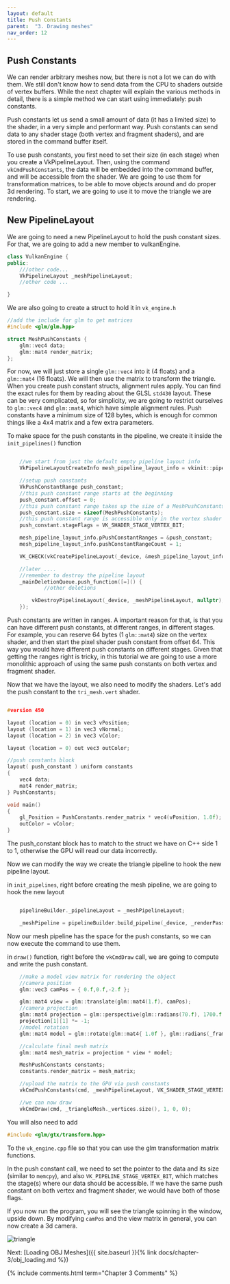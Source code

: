 ```yaml
---
layout: default
title: Push Constants
parent:  "3. Drawing meshes"
nav_order: 12
---
```



## Push Constants
We can render arbitrary meshes now, but there is not a lot we can do with them. We still don't know how to send data from the CPU to shaders outside of vertex buffers.
While the next chapter will explain the various methods in detail, there is a simple method we can start using immediately: push constants.

Push constants let us send a small amount of data (it has a limited size) to the shader, in a very simple and performant way. Push constants can send data to any shader stage (both vertex and fragment shaders), and are stored in the command buffer itself.

To use push constants, you first need to set their size (in each stage) when you create a VkPipelineLayout. Then, using the command `vkCmdPushConstants`, the data will be embedded into the command buffer, and will be accessible from the shader.
We are going to use them for transformation matrices, to be able to move objects around and do proper 3d rendering. To start, we are going to use it to move the triangle we are rendering.

## New PipelineLayout
We are going to need a new PipelineLayout to hold the push constant sizes. For that, we are going to add a new member to vulkanEngine.
```cpp
class VulkanEngine {
public:
	///other code...
	VkPipelineLayout _meshPipelineLayout;
	//other code ...

}
```

We are also going to create a struct to hold it in `vk_engine.h`

```cpp
//add the include for glm to get matrices
#include <glm/glm.hpp>

struct MeshPushConstants {
	glm::vec4 data;
	glm::mat4 render_matrix;
};
```

For now, we will just store a single `glm::vec4` into it (4 floats) and a `glm::mat4` (16 floats). We will then use the matrix to transform the triangle.
When you create push constant structs, alignment rules apply. You can find the exact rules for them by reading about the GLSL `std430` layout. These can be very complicated, so for simplicity, we are going to restrict ourselves to `glm::vec4` and `glm::mat4`, which have simple alignment rules. Push constants have a minimum size of 128  bytes, which is enough for common things like a 4x4 matrix and a few extra parameters.


To make space for the push constants in the pipeline, we create it inside the `init_pipelines()` function

```cpp

	//we start from just the default empty pipeline layout info
	VkPipelineLayoutCreateInfo mesh_pipeline_layout_info = vkinit::pipeline_layout_create_info();

	//setup push constants
	VkPushConstantRange push_constant;
	//this push constant range starts at the beginning
	push_constant.offset = 0;
	//this push constant range takes up the size of a MeshPushConstants struct
	push_constant.size = sizeof(MeshPushConstants);
	//this push constant range is accessible only in the vertex shader
	push_constant.stageFlags = VK_SHADER_STAGE_VERTEX_BIT;

	mesh_pipeline_layout_info.pPushConstantRanges = &push_constant;
	mesh_pipeline_layout_info.pushConstantRangeCount = 1;

	VK_CHECK(vkCreatePipelineLayout(_device, &mesh_pipeline_layout_info, nullptr, &_meshPipelineLayout));

	//later ....
	//remember to destroy the pipeline layout
	_mainDeletionQueue.push_function([=]() {
        	//other deletions

		vkDestroyPipelineLayout(_device, _meshPipelineLayout, nullptr);
	});

```

Push constants are written in ranges. A important reason for that, is that you can have different push constants, at different ranges, in different stages.
For example, you can reserve 64 bytes (1 `glm::mat4`) size on the vertex shader, and then start the pixel shader push constant from offset 64. This way you would have different push constants on different stages.
Given that getting the ranges right is tricky, in this tutorial we are going to use a more monolithic approach of using the same push constants on both vertex and fragment shader.

Now that we have the layout, we also need to modify the shaders. Let's add the push constant to the `tri_mesh.vert` shader.

```cpp

#version 450

layout (location = 0) in vec3 vPosition;
layout (location = 1) in vec3 vNormal;
layout (location = 2) in vec3 vColor;

layout (location = 0) out vec3 outColor;

//push constants block
layout( push_constant ) uniform constants
{
	vec4 data;
	mat4 render_matrix;
} PushConstants;

void main()
{
	gl_Position = PushConstants.render_matrix * vec4(vPosition, 1.0f);
	outColor = vColor;
}
```

The push_constant block has to match to the struct we have on C++ side 1 to 1, otherwise the GPU will read our data incorrectly.

Now we can modify the way we create the triangle pipeline to hook the new pipeline layout.


in `init_pipelines`, right before creating the mesh pipeline, we are going to hook the new layout


```cpp

    pipelineBuilder._pipelineLayout = _meshPipelineLayout;

    _meshPipeline = pipelineBuilder.build_pipeline(_device, _renderPass);
```

Now our mesh pipeline has the space for the push constants, so we can now execute the command to use them.

in `draw()` function, right before the `vkCmdDraw` call, we are going to compute and write the push constant.

```cpp
    //make a model view matrix for rendering the object
    //camera position
    glm::vec3 camPos = { 0.f,0.f,-2.f };

    glm::mat4 view = glm::translate(glm::mat4(1.f), camPos);
    //camera projection
    glm::mat4 projection = glm::perspective(glm::radians(70.f), 1700.f / 900.f, 0.1f, 200.0f);
    projection[1][1] *= -1;
    //model rotation
    glm::mat4 model = glm::rotate(glm::mat4{ 1.0f }, glm::radians(_frameNumber * 0.4f), glm::vec3(0, 1, 0));

    //calculate final mesh matrix
    glm::mat4 mesh_matrix = projection * view * model;

    MeshPushConstants constants;
    constants.render_matrix = mesh_matrix;

    //upload the matrix to the GPU via push constants
    vkCmdPushConstants(cmd, _meshPipelineLayout, VK_SHADER_STAGE_VERTEX_BIT, 0, sizeof(MeshPushConstants), &constants);

    //we can now draw
    vkCmdDraw(cmd, _triangleMesh._vertices.size(), 1, 0, 0);

```
You will also need to add

```cpp
#include <glm/gtx/transform.hpp>
```
To the `vk_engine.cpp` file so that you can use the glm transformation matrix functions.

In the push constant call, we need to set the pointer to the data and its size (similar to `memcpy`), and also `VK_PIPELINE_STAGE_VERTEX_BIT`, which matches the stage(s) where our data should be accessible. If we have the same push constant on both vertex and fragment shader, we would have both of those flags.

If you now run the program, you will see the triangle spinning in the window, upside down. By modifying `camPos` and the view matrix in general, you can now create a 3d camera.


![triangle]({{site.baseurl}}/diagrams/spinTriangle.gif)

Next: [Loading OBJ Meshes]({{ site.baseurl }}{% link docs/chapter-3/obj_loading.md %})

{% include comments.html term="Chapter 3 Comments" %}
